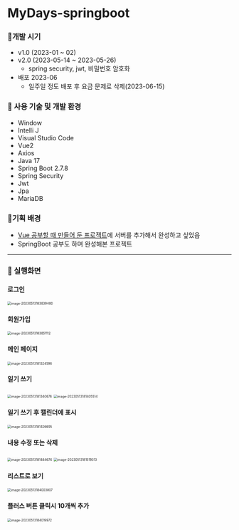 # MyDays-springboot

### 🔸개발 시기

- v1.0 (2023-01 ~ 02)
- v2.0 (2023-05-14 ~ 2023-05-26)
  - spring security, jwt, 비밀번호 암호화
- 배포 2023-06
  - 일주일 정도 배포 후 요금 문제로 삭제(2023-06-15)
  

### 🔸 사용 기술 및 개발 환경

- Window
- Intelli J
- Visual Studio Code
- Vue2
- Axios
- Java 17
- Spring Boot 2.7.8
- Spring Security
- Jwt
- Jpa
- MariaDB

### 🔸기획 배경

- [Vue 공부할 때 만들어 둔  프로젝트](https://github.com/kimwonny8/Vue-Diary)에 서버를 추가해서 완성하고 싶었음
- SpringBoot 공부도 하며 완성해본 프로젝트

***

### 📌 실행화면

#### 로그인

<img src="./assets/image-20230513183839480.png" alt="image-20230513183839480" style="zoom: 50%;" />

#### 회원가입

<img src="./assets/image-20230513183851112.png" alt="image-20230513183851112" style="zoom:50%;" />

#### 메인 페이지

<img src="./assets/image-20230513181324596.png" alt="image-20230513181324596" style="zoom:50%;" />

#### 일기 쓰기

<img src="./assets/image-20230513181340676.png" alt="image-20230513181340676" style="zoom: 50%;" />

<img src="./assets/image-20230513181405514.png" alt="image-20230513181405514" style="zoom:50%;" />

#### 일기 쓰기 후 캘린더에 표시

<img src="./assets/image-20230513181426695.png" alt="image-20230513181426695" style="zoom:50%;" />

#### 내용 수정 또는 삭제

<img src="./assets/image-20230513181444674.png" alt="image-20230513181444674" style="zoom:50%;" />

<img src="./assets/image-20230513181519313.png" alt="image-20230513181519313" style="zoom:50%;" />

#### 리스트로 보기

<img src="./assets/image-20230513184003807.png" alt="image-20230513184003807" style="zoom:50%;" />

#### 플러스 버튼 클릭시 10개씩 추가

<img src="./assets/image-20230513184019972.png" alt="image-20230513184019972" style="zoom:50%;" />
